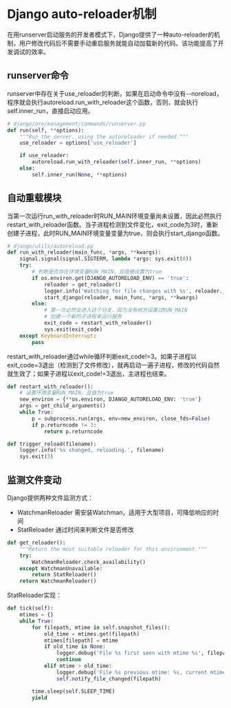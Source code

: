 # Django auto-reloader机制

在用runserver启动服务的开发者模式下，Django提供了一种auto-reloader的机制，用户修改代码后不需要手动重启服务就能自动加载新的代码。该功能提高了开发调试的效率。

## runserver命令

runserver中存在关于use_reloader的判断。如果在启动命令中没有--noreload，程序就会执行autoreload.run_with_reloader这个函数，否则，就会执行self.inner_run，直接启动应用。
```python
# django/ore/management/commands/runserver.py
def run(self, **options):
    """Run the server, using the autoreloader if needed."""
    use_reloader = options['use_reloader']

    if use_reloader:
        autoreload.run_with_reloader(self.inner_run, **options)
    else:
        self.inner_run(None, **options)
```

## 自动重载模块

当第一次运行run_with_reloader时RUN_MAIN环境变量尚未设置，因此必然执行restart_with_reloader函数。当子进程检测到文件变化，exit_code为3时，重新创建子进程，此时RUN_MAIN环境变量变量为true，则会执行start_django函数。
```python
# django/utils/autoreload.py
def run_with_reloader(main_func, *args, **kwargs):
    signal.signal(signal.SIGTERM, lambda *args: sys.exit(0))
    try:
        # 判断是否存在环境变量RUN_MAIN，且值被设置为true
        if os.environ.get(DJANGO_AUTORELOAD_ENV) == 'true':
            reloader = get_reloader()
            logger.info('Watching for file changes with %s', reloader.__class__.__name__)
            start_django(reloader, main_func, *args, **kwargs)
        else:
            # 第一次必然会进入这个分支，因为没有地方设置过RUN_MAIN
            # 创建一个新的子进程来运行服务
            exit_code = restart_with_reloader()
            sys.exit(exit_code)
    except KeyboardInterrupt:
        pass
```
restart_with_reloader通过while循环判断exit_code!=3。如果子进程以exit_code=3退出（检测到了文件修改），就再启动一遍子进程，修改的代码自然就生效了；如果子进程以exit_code!=3退出，主进程也结束。
```python
def restart_with_reloader():
    # 设置环境变量RUN_MAIN，且值为true
    new_environ = {**os.environ, DJANGO_AUTORELOAD_ENV: 'true'}
    args = get_child_arguments()
    while True:
        p = subprocess.run(args, env=new_environ, close_fds=False)
        if p.returncode != 3:
            return p.returncode

def trigger_reload(filename):
    logger.info('%s changed, reloading.', filename)
    sys.exit(3)
```

## 监测文件变动

Django提供两种文件监测方式：
- WatchmanReloader 需安装Watchman，适用于大型项目，可降低响应的时间
- StatReloader     通过时间来判断文件是否修改
```python
def get_reloader():
    """Return the most suitable reloader for this environment."""
    try:
        WatchmanReloader.check_availability()
    except WatchmanUnavailable:
        return StatReloader()
    return WatchmanReloader()
```

StatReloader实现：
```python
def tick(self):
    mtimes = {}
    while True:
        for filepath, mtime in self.snapshot_files():
            old_time = mtimes.get(filepath)
            mtimes[filepath] = mtime
            if old_time is None:
                logger.debug('File %s first seen with mtime %s', filepath, mtime)
                continue
            elif mtime > old_time:
                logger.debug('File %s previous mtime: %s, current mtime: %s', filepath, old_time, mtime)
                self.notify_file_changed(filepath)

        time.sleep(self.SLEEP_TIME)
        yield
```